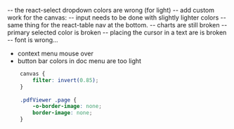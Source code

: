 -- the react-select dropdown colors are wrong (for light)
-- add custom work for the canvas:
-- input needs to be done with slightly lighter colors
    --same thing for the react-table nav at the bottom.
-- charts are still broken
-- primary selected color is broken
-- placing the cursor in a text are is broken
-- font is wrong...
 - context menu mouse over
 - button bar colors in doc menu are too light


```css    
    canvas {
        filter: invert(0.85);
    }
    
    .pdfViewer .page {
        -o-border-image: none;
        border-image: none;
    }
```
